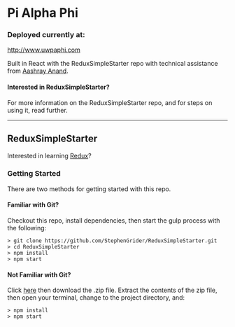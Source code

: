 # Pi Alpha Phi

### Deployed currently at:
http://www.uwpaphi.com

Built in React with the ReduxSimpleStarter repo with technical assistance from [Aashray Anand](https://github.com/AashrayAnand).

#### Interested in ReduxSimpleStarter?

For more information on the ReduxSimpleStarter repo, and for steps on using it, read further.

---

## ReduxSimpleStarter

Interested in learning [Redux](https://www.udemy.com/react-redux/)?

### Getting Started

There are two methods for getting started with this repo.

#### Familiar with Git?
Checkout this repo, install dependencies, then start the gulp process with the following:

```
> git clone https://github.com/StephenGrider/ReduxSimpleStarter.git
> cd ReduxSimpleStarter
> npm install
> npm start
```

#### Not Familiar with Git?
Click [here](https://github.com/StephenGrider/ReactStarter/releases) then download the .zip file.  Extract the contents of the zip file, then open your terminal, change to the project directory, and:

```
> npm install
> npm start
```
